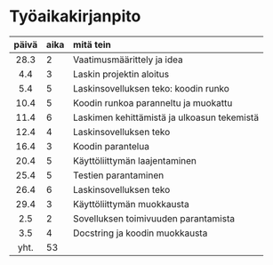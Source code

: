 # Työaikakirjanpito
| päivä | aika | mitä tein  |
| :----:|:-----| :-----|
| 28.3  |  2   | Vaatimusmäärittely ja idea |
| 4.4   |  3   | Laskin projektin aloitus |
| 5.4   |  5   | Laskinsovelluksen teko: koodin runko |
| 10.4  |  5   | Koodin runkoa paranneltu ja muokattu |
| 11.4  |  6   | Laskimen kehittämistä ja ulkoasun tekemistä |
| 12.4  |  4   | Laskinsovelluksen teko |
| 16.4  |  3   | Koodin parantelua |
| 20.4  |  5   | Käyttöliittymän laajentaminen |
| 25.4  |  5   | Testien parantaminen |
| 26.4  |  6   | Laskinsovelluksen teko |
| 29.4  |  3   | Käyttöliittymän muokkausta |
| 2.5   |  2   | Sovelluksen toimivuuden parantamista |
| 3.5   |  4   | Docstring ja koodin muokkausta | 
| yht.  |  53  |


